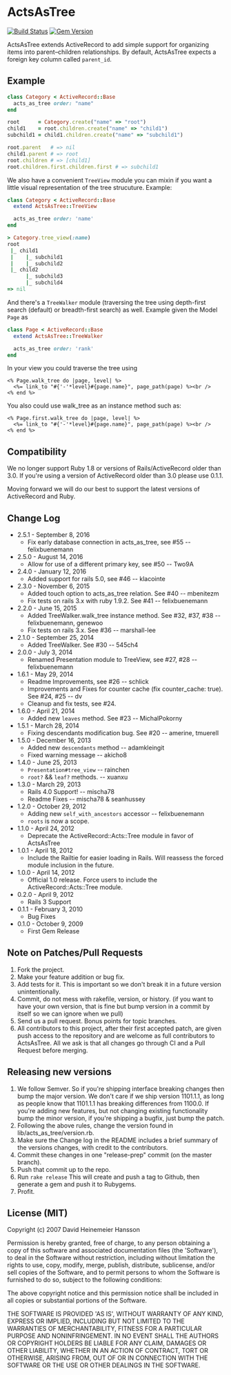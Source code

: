 # ActsAsTree
[![Build Status](https://secure.travis-ci.org/amerine/acts_as_tree.svg?branch=master)](http://travis-ci.org/amerine/acts\_as\_tree)
[![Gem Version](https://badge.fury.io/rb/acts_as_tree.svg)](http://badge.fury.io/rb/acts\_as\_tree)

ActsAsTree extends ActiveRecord to add simple support for organizing items into parent–children relationships. By default, ActsAsTree expects a foreign key column called `parent_id`.

## Example

```ruby
class Category < ActiveRecord::Base
  acts_as_tree order: "name"
end

root      = Category.create("name" => "root")
child1    = root.children.create("name" => "child1")
subchild1 = child1.children.create("name" => "subchild1")

root.parent   # => nil
child1.parent # => root
root.children # => [child1]
root.children.first.children.first # => subchild1
```

We also have a convenient `TreeView` module you can mixin if you want a little visual representation of the tree strucuture. Example:

```ruby
class Category < ActiveRecord::Base
  extend ActsAsTree::TreeView

  acts_as_tree order: 'name'
end

> Category.tree_view(:name)
root
 |_ child1
 |    |_ subchild1
 |    |_ subchild2
 |_ child2
      |_ subchild3
      |_ subchild4
=> nil
```

And there's a `TreeWalker` module (traversing the tree using depth-first search (default) or breadth-first search) as well. Example given the Model `Page` as

```ruby
class Page < ActiveRecord::Base
  extend ActsAsTree::TreeWalker

  acts_as_tree order: 'rank'
end
```

In your view you could traverse the tree using

```erb
<% Page.walk_tree do |page, level| %>
  <%= link_to "#{'-'*level}#{page.name}", page_path(page) %><br />
<% end %>
```

You also could use walk\_tree as an instance method such as:

```erb
<% Page.first.walk_tree do |page, level| %>
  <%= link_to "#{'-'*level}#{page.name}", page_path(page) %><br />
<% end %>
```

## Compatibility

We no longer support Ruby 1.8 or versions of Rails/ActiveRecord older than 3.0. If you're using a version of ActiveRecord older than 3.0 please use 0.1.1.

Moving forward we will do our best to support the latest versions of ActiveRecord and Ruby.

## Change Log
* 2.5.1 - September 8, 2016
	* Fix early database connection in acts\_as\_tree, see #55 -- felixbuenemann
* 2.5.0 - August 14, 2016
	* Allow for use of a different primary key, see #50 -- Two9A
* 2.4.0 - January 12, 2016
	* Added support for rails 5.0, see #46 -- klacointe
* 2.3.0 - November 6, 2015
	* Added touch option to acts\_as\_tree relation. See #40 -- mbenitezm
	* Fix tests on rails 3.x with ruby 1.9.2. See #41 -- felixbuenemann
* 2.2.0 - June 15, 2015
	* Added TreeWalker.walk\_tree instance method. See #32, #37, #38 -- felixbuenemann, genewoo
	* Fix tests on rails 3.x. See #36 -- marshall-lee
* 2.1.0 - September 25, 2014
	* Added TreeWalker. See #30 -- 545ch4
* 2.0.0 - July 3, 2014
	* Renamed Presentation module to TreeView, see #27, #28 -- felixbuenemann
* 1.6.1 - May 29, 2014
	* Readme Improvements, see #26 -- schlick
	* Improvements and Fixes for counter cache (fix counter\_cache: true). See #24, #25 -- dv
	* Cleanup and fix tests, see #24.
* 1.6.0 - April 21, 2014
	* Added new `leaves` method. See #23 -- MichalPokorny
* 1.5.1 - March 28, 2014
	* Fixing descendants modification bug. See #20 -- amerine, tmuerell
* 1.5.0 - December 16, 2013
	* Added new `descendants` method -- adamkleingit
	* Fixed warning message -- akicho8
* 1.4.0 - June 25, 2013
	* `Presentation#tree_view` -- rainchen
	* `root?` && `leaf?` methods. -- xuanxu
* 1.3.0 - March 29, 2013
	* Rails 4.0 Support! -- mischa78
	* Readme Fixes -- mischa78 & seanhussey
* 1.2.0 - October 29, 2012
	* Adding new `self_with_ancestors` accessor -- felixbuenemann
	* `roots` is now a scope.
* 1.1.0 - April 24, 2012
	* Deprecate the ActiveRecord::Acts::Tree module in favor of ActsAsTree
* 1.0.1 - April 18, 2012
	* Include the Railtie for easier loading in Rails. Will reassess the forced module inclusion in the future.
* 1.0.0 - April 14, 2012
	* Official 1.0 release. Force users to include the ActiveRecord::Acts::Tree module.
* 0.2.0 - April 9, 2012
	* Rails 3 Support
* 0.1.1 - February 3, 2010
	* Bug Fixes
* 0.1.0 - October 9, 2009
	* First Gem Release

## Note on Patches/Pull Requests

1. Fork the project.
2. Make your feature addition or bug fix.
3. Add tests for it. This is important so we don't break it in a future version
   unintentionally.
4. Commit, do not mess with rakefile, version, or history. (if you want to have
   your own version, that is fine but bump version in a commit by itself so we can
   ignore when we pull)
5. Send us a pull request. Bonus points for topic branches.
6. All contributors to this project, after their first accepted patch, are given push
   access to the repository and are welcome as full contributors to ActsAsTree. All
   we ask is that all changes go through CI and a Pull Request before merging.

## Releasing new versions

1. We follow Semver. So if you're shipping interface breaking changes then bump
   the major version. We don't care if we ship version 1101.1.1, as long as
   people know that 1101.1.1 has breaking differences from 1100.0. If you're
   adding new features, but not changing existing functionality bump the minor
   version, if you're shipping a bugfix, just bump the patch.
2. Following the above rules, change the version found in lib/acts_as_tree/version.rb.
3. Make sure the Change log in the README includes a brief summary of the versions
   changes, with credit to the contributors.
4. Commit these changes in one "release-prep" commit (on the master branch).
5. Push that commit up to the repo.
6. Run `rake release`
   This will create and push a tag to Github, then generate a gem and push it to
   Rubygems.
7. Profit.

## License (MIT)

Copyright (c) 2007 David Heinemeier Hansson

Permission is hereby granted, free of charge, to any person obtaining a copy of
this software and associated documentation files (the 'Software'), to deal in the
Software without restriction, including without limitation the rights to use,
copy, modify, merge, publish, distribute, sublicense, and/or sell copies of the
Software, and to permit persons to whom the Software is furnished to do so,
subject to the following conditions:

The above copyright notice and this permission notice shall be included in all
copies or substantial portions of the Software.

THE SOFTWARE IS PROVIDED 'AS IS', WITHOUT WARRANTY OF ANY KIND, EXPRESS OR
IMPLIED, INCLUDING BUT NOT LIMITED TO THE WARRANTIES OF MERCHANTABILITY, FITNESS
FOR A PARTICULAR PURPOSE AND NONINFRINGEMENT. IN NO EVENT SHALL THE AUTHORS OR
COPYRIGHT HOLDERS BE LIABLE FOR ANY CLAIM, DAMAGES OR OTHER LIABILITY, WHETHER IN
AN ACTION OF CONTRACT, TORT OR OTHERWISE, ARISING FROM, OUT OF OR IN CONNECTION
WITH THE SOFTWARE OR THE USE OR OTHER DEALINGS IN THE SOFTWARE.
